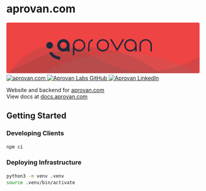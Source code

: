 # aprovan.com

![Aprovan](https://raw.githubusercontent.com/AprovanLabs/aprovan.com/main/docs/assets/header.svg)
<br />
<a href="https://aprovan.com">
<img height="20" src="https://img.shields.io/badge/aprovan.com-ef4444?style=flat-square" alt="aprovan.com">
</a>
<a href="https://github.com/AprovanLabs">
<img height="20" src="https://img.shields.io/badge/-AprovanLabs-000000?style=flat-square&logo=GitHub&logoColor=white&link=https://github.com/AprovanLabs/" alt="Aprovan Labs GitHub" />
</a>
<a href="https://www.linkedin.com/company/aprovan">
<img height="20" src="https://img.shields.io/badge/-Aprovan-blue?style=flat-square&logo=Linkedin&logoColor=white&link=https://www.linkedin.com/company/aprovan)" alt="Aprovan LinkedIn">
</a>

Website and backend for [aprovan.com](https://aprovan.com)  
View docs at [docs.aprovan.com](https://aprovanlabs.github.io/aprovan.com/)

## Getting Started

### Developing Clients

```sh
npm ci
```

### Deploying Infrastructure

```sh
python3 -m venv .venv
source .venv/bin/activate
```
